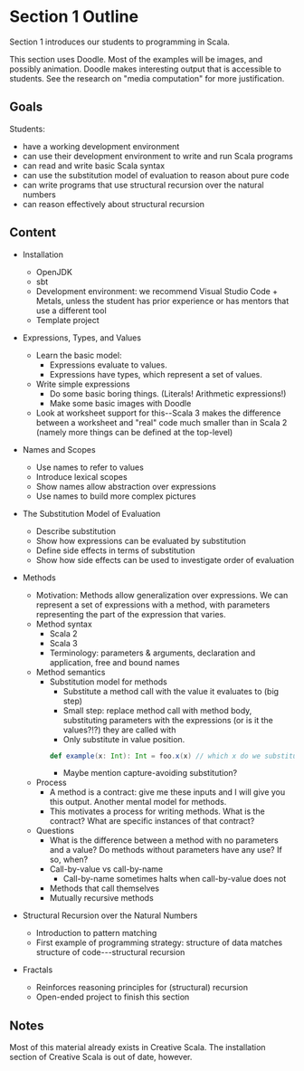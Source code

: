# Section 1 Outline

Section 1 introduces our students to programming in Scala. 

This section uses Doodle. Most of the examples will be images, and possibly animation. Doodle makes interesting output that is accessible to students. See the research on "media computation" for more justification.


## Goals

Students:

- have a working development environment
- can use their development environment to write and run Scala programs
- can read and write basic Scala syntax
- can use the substitution model of evaluation to reason about pure code
- can write programs that use structural recursion over the natural numbers
- can reason effectively about structural recursion


## Content

- Installation
  - OpenJDK
  - sbt
  - Development environment: we recommend Visual Studio Code + Metals, unless the student has prior experience or has mentors that use a different tool
  - Template project

- Expressions, Types, and Values
  - Learn the basic model:
    - Expressions evaluate to values.
    - Expressions have types, which represent a set of values.
  - Write simple expressions
    - Do some basic boring things. (Literals! Arithmetic expressions!)
    - Make some basic images with Doodle
  - Look at worksheet support for this--Scala 3 makes the difference between a worksheet and "real" code much smaller than in Scala 2 (namely more things can be defined at the top-level)

- Names and Scopes
  - Use names to refer to values
  - Introduce lexical scopes
  - Show names allow abstraction over expressions
  - Use names to build more complex pictures

- The Substitution Model of Evaluation
  - Describe substitution
  - Show how expressions can be evaluated by substitution
  - Define side effects in terms of substitution
  - Show how side effects can be used to investigate order of evaluation

- Methods
  - Motivation: Methods allow generalization over expressions. We can represent
    a set of expressions with a method, with parameters representing the part of
    the expression that varies.
  - Method syntax
    - Scala 2
    - Scala 3
    - Terminology: parameters & arguments, declaration and application, free and bound names
  - Method semantics
    - Substitution model for methods
      - Substitute a method call with the value it evaluates to (big step)
      - Small step: replace method call with method body, substituting
        parameters with the expressions (or is it the values?!?) they are called
        with
      - Only substitute in value position. 
      ```scala
      def example(x: Int): Int = foo.x(x) // which x do we substitute?
      ```
      - Maybe mention capture-avoiding substitution?
  - Process
    - A method is a contract: give me these inputs and I will give you this output. Another mental model for methods.
    - This motivates a process for writing methods. What is the contract? What are specific instances of that contract?
  - Questions
    - What is the difference between a method with no parameters and a value? Do methods without parameters have any use? If so, when?
    - Call-by-value vs call-by-name
      - Call-by-name sometimes halts when call-by-value does not
    - Methods that call themselves
    - Mutually recursive methods

- Structural Recursion over the Natural Numbers
  - Introduction to pattern matching
  - First example of programming strategy: structure of data matches structure of code---structural recursion

- Fractals
  - Reinforces reasoning principles for (structural) recursion
  - Open-ended project to finish this section 


## Notes

Most of this material already exists in Creative Scala. The installation section of Creative Scala is out of date, however.
